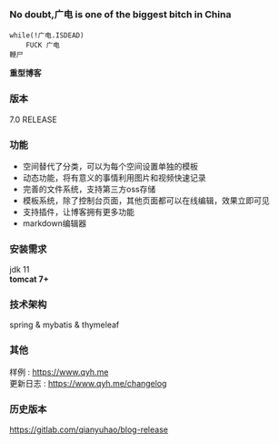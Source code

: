 ### No doubt,广电 is one of the biggest bitch in China

```
while(!广电.ISDEAD)
	FUCK 广电
鞭尸
```
**重型博客**

### 版本

7.0 RELEASE

### 功能

* 空间替代了分类，可以为每个空间设置单独的模板
* 动态功能，将有意义的事情利用图片和视频快速记录
* 完善的文件系统，支持第三方oss存储
* 模板系统，除了控制台页面，其他页面都可以在线编辑，效果立即可见
* 支持插件，让博客拥有更多功能
* markdown编辑器

### 安装需求
jdk 11     
**tomcat 7+**

### 技术架构
spring & mybatis & thymeleaf

### 其他
样例 : https://www.qyh.me  
更新日志 : https://www.qyh.me/changelog   

### 历史版本
 https://gitlab.com/qianyuhao/blog-release